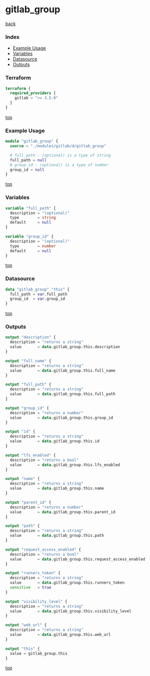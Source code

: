 # gitlab_group

[back](../gitlab.md)

### Index

- [Example Usage](#example-usage)
- [Variables](#variables)
- [Datasource](#datasource)
- [Outputs](#outputs)

### Terraform

```terraform
terraform {
  required_providers {
    gitlab = ">= 3.5.0"
  }
}
```

[top](#index)

### Example Usage

```terraform
module "gitlab_group" {
  source = "./modules/gitlab/d/gitlab_group"

  # full_path - (optional) is a type of string
  full_path = null
  # group_id - (optional) is a type of number
  group_id = null
}
```

[top](#index)

### Variables

```terraform
variable "full_path" {
  description = "(optional)"
  type        = string
  default     = null
}

variable "group_id" {
  description = "(optional)"
  type        = number
  default     = null
}
```

[top](#index)

### Datasource

```terraform
data "gitlab_group" "this" {
  full_path = var.full_path
  group_id  = var.group_id
}
```

[top](#index)

### Outputs

```terraform
output "description" {
  description = "returns a string"
  value       = data.gitlab_group.this.description
}

output "full_name" {
  description = "returns a string"
  value       = data.gitlab_group.this.full_name
}

output "full_path" {
  description = "returns a string"
  value       = data.gitlab_group.this.full_path
}

output "group_id" {
  description = "returns a number"
  value       = data.gitlab_group.this.group_id
}

output "id" {
  description = "returns a string"
  value       = data.gitlab_group.this.id
}

output "lfs_enabled" {
  description = "returns a bool"
  value       = data.gitlab_group.this.lfs_enabled
}

output "name" {
  description = "returns a string"
  value       = data.gitlab_group.this.name
}

output "parent_id" {
  description = "returns a number"
  value       = data.gitlab_group.this.parent_id
}

output "path" {
  description = "returns a string"
  value       = data.gitlab_group.this.path
}

output "request_access_enabled" {
  description = "returns a bool"
  value       = data.gitlab_group.this.request_access_enabled
}

output "runners_token" {
  description = "returns a string"
  value       = data.gitlab_group.this.runners_token
  sensitive   = true
}

output "visibility_level" {
  description = "returns a string"
  value       = data.gitlab_group.this.visibility_level
}

output "web_url" {
  description = "returns a string"
  value       = data.gitlab_group.this.web_url
}

output "this" {
  value = gitlab_group.this
}
```

[top](#index)
